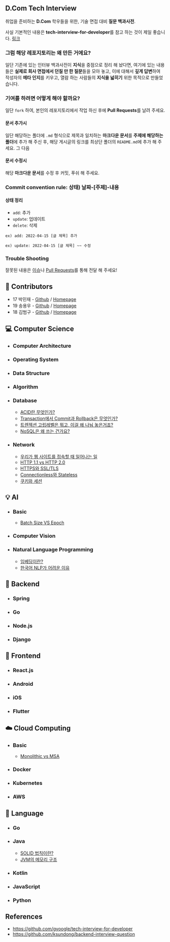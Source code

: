 ## D.Com Tech Interview
취업을 준비하는 **D.Com** 학우들을 위한, 기술 면접 대비 **질문 백과사전**.

사실 기본적인 내용은 **tech-interview-for-developer**를 참고 하는 것이 제일 좋습니다. [링크](https://github.com/gyoogle/tech-interview-for-developer)

### 그럼 해당 레포지토리는 왜 만든 거에요?
일단 기존에 있는 인터뷰 백과사전이 **지식**을 중점으로 정리 해 놨다면, 여기에 있는 내용들은 **실제로 회사 면접에서 던질 만 한 질문**들을 모아 놓고, 이에 대해서 **깊게 답변**하여 작성자의 **메타 인지**를 키우고, 열람 하는 사람들의 **지식을 넓히기** 위한 목적으로 만들었습니다.

### 기여를 하려면 어떻게 해야 할까요?
일단 `fork` 하여, 본인의 레포지토리에서 작업 하신 후에 **Pull Requests**를 날려 주세요.

#### 문서 추가시
일단 해당하는 폴더에 `.md` 형식으로 제목과 일치하는 **마크다운 문서**를 **주제에 해당하는 폴더**에 추가 해 주신 후, 해당 게시글의 링크를 최상단 폴더의 `README.md`에 추가 해 주세요. 그 다음 

#### 문서 수정시
해당 **마크다운 문서**를 수정 후 커밋, 푸쉬 해 주세요.

### Commit convention rule: 상태) 날짜-[주제]-내용

#### 상태 정리
- `add`: 추가
- `update`: 업데이트
- `delete`: 삭제

`ex) add: 2022-04-15 [글 제목] 추가`

`ex) update: 2022-04-15 [글 제목] ~~ 수정`

### Trouble Shooting
잘못된 내용은 [이슈](https://github.com/Dcom-KHU/dcom-tech-interview/issues)나 [Pull Requests](https://github.com/Dcom-KHU/dcom-tech-interview/pulls)를 통해 전달 해 주세요!

## 👥 Contributors
- 17 박민재 - [Github](https://github.com/JustKode) / [Homepage](https://justkode.kr/)
- 19 송용우 - [Github](https://github.com/FacerAin) / [Homepage](https://facerain.club/)
- 18 김범구 - [Github](https://github.com/BambooKim) / [Homepage](https://velog.io/@bambookim)

## 💻 Computer Science
- ### Computer Architecture

- ### Operating System

- ### Data Structure

- ### Algorithm

- ### Database
    - [ACID란 무엇인가?](https://github.com/Dcom-KHU/dcom-tech-interview/blob/master/Computer%20Science/Database/acid.md)
    - [Transaction에서 Commit과 Rollback은 무엇인가?](https://github.com/Dcom-KHU/dcom-tech-interview/blob/master/Computer%20Science/Database/commit-rollback.md)
    - [트렌젝션 고립레벨은 뭐고, 이걸 왜 나눠 놓은거죠?](https://github.com/Dcom-KHU/dcom-tech-interview/blob/master/Computer%20Science/Database/transaction-isolation.md)
    - [NoSQL은 왜 쓰는 건가요?](https://github.com/Dcom-KHU/dcom-tech-interview/blob/master/Computer%20Science/Database/transaction-isolation.md)
- ### Network
    - [우리가 웹 사이트를 접속할 때 일어나는 일](https://github.com/Dcom-KHU/dcom-tech-interview/blob/master/Computer%20Science/Network/when-we-enter-the-website.md)
    - [HTTP 1.1 vs HTTP 2.0](https://github.com/Dcom-KHU/dcom-tech-interview/blob/master/Computer%20Science/Network/http-1-vs-2.md)
    - [HTTPS와 SSL/TLS](https://github.com/BambooKim/dcom-tech-interview/blob/master/Computer%20Science/Network/https-ssl-tls.md)
    - [Connectionless와 Stateless](https://github.com/BambooKim/dcom-tech-interview/blob/master/Computer%20Science/Network/connectionless-stateless.md)
    - [쿠키와 세션](https://github.com/BambooKim/dcom-tech-interview/blob/master/Computer%20Science/Network/cookie-session.md)


## 💡 AI
- ### Basic
   - [Batch Size VS Epoch](https://github.com/Dcom-KHU/dcom-tech-interview/blob/master/AI/Basic/batch-epoch.md)

- ### Computer Vision

- ### Natural Language Programming
    - [임베딩이란?](https://github.com/Dcom-KHU/dcom-tech-interview/blob/master/AI/Natural%20Language%20Programming/embedding.md) 
    - [한국어 NLP가 어려운 이유](https://github.com/Dcom-KHU/dcom-tech-interview/blob/master/AI/Natural%20Language%20Programming/korean-nlp.md)

## 💾 Backend
- ### Spring

- ### Go

- ### Node.js

- ### Django


## 📱 Frontend
- ### React.js

- ### Android

- ### iOS

- ### Flutter

## ☁️ Cloud Computing
- ### Basic
    - [Monolithic vs MSA](https://github.com/Dcom-KHU/dcom-tech-interview/blob/master/Cloud%20Computing/Basic/monolithic-vs-msa.md)
- ### Docker

- ### Kubernetes

- ### AWS

## 💬 Language
- ### Go

- ### Java
    - [SOLID 법칙이란?](https://github.com/Dcom-KHU/dcom-tech-interview/blob/master/Language/Java/solid.md)
    - [JVM의 메모리 구조](https://github.com/BambooKim/dcom-tech-interview/blob/master/Language/Java/jvm.md)
- ### Kotlin
    
- ### JavaScript

- ### Python

## References
- https://github.com/gyoogle/tech-interview-for-developer
- https://github.com/ksundong/backend-interview-question
